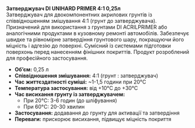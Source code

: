 **Затверджувач DI UNIHARD PRIMER 4:1 0,25л**  
Затверджувач для двокомпонентних акрилових грунтів із співвідношенням змішування 4:1 (грунт до затверджувача). Призначений для використання з грунтами DI ACRILPRIMER або аналогічними продуктами в кузовному ремонті автомобілів. Забезпечує швидке та рівномірне затвердіння грунтового шару, покращуючи його міцність і адгезію до поверхні. Сумісний із системами підготовки поверхонь перед нанесенням фінішних покриттів. Продукт розроблений для професійного застосування.

- **Об’єм:** 0,25 л
- **Співвідношення змішування:** 4:1 (грунт : затверджувач)
- **Час життєздатності суміші:** ~1-1,5 години при 20°C
- **Температура застосування:** від +10°C до +30°C
- **Час висихання грунту із затверджувачем:**
  - При 20°C: 3-6 годин (до шліфування)
  - При 60°C: 20-30 хвилин
- **Застосування:** додавання до грунту для активації та затвердіння
- **Переваги:** прискорює висихання, підвищує міцність покриття
